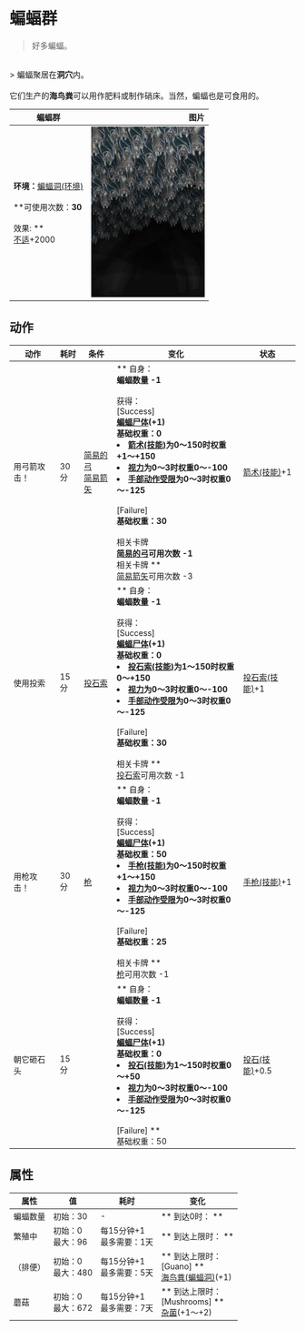 # 蝙蝠群  
> 好多蝙蝠。  
<br>  
> 蝙蝠聚居在<b>洞穴</b>内。<br><br>它们生产的<b>海鸟粪</b>可以用作肥料或制作硝床。当然，蝙蝠也是可食用的。  
  
  蝙蝠群  |   图片   
 ----  |  ----:   
 **环境：**[蝙蝠洞(环境)](Env_CaveBats.md)<br><br>**可使用次数：**30<br><br>** 效果: **<br>[不适](Discomfort.md)+2000  |  <img decoding="async" src="Sprite/BatColony.png" href="a.md" style="max-width:300px;max-height:300px;">   
  
## 动作  
动作  |  耗时  |  条件  |  变化  |  状态  
----  |  ----  |  ----  |  ----  |  ----  
用弓箭攻击！<br>  |  30分  |  [简易的弓](BowRustic.md)<br>[简易箭矢](ArrowSimple.md)  |  ** 自身：**<br>蝙蝠数量  -1<br><br>** 获得： **<br>** [Success] **<br>  [蝙蝠尸体](Bat.md)(+1)<br>基础权重：0<li>[箭术(技能)](Skill_Archery.md)为0～150时权重+1～+150</li><li>[视力](Myopia.md)为0～3时权重0～-100</li><li>[手部动作受限](ModifierHand.md)为0～3时权重0～-125</li><br>** [Failure] **<br>基础权重：30<br><br>** 相关卡牌 **<br>[简易的弓](BowRustic.md)可用次数  -1<br>** 相关卡牌 **<br>[简易箭矢](ArrowSimple.md)可用次数  -3  |  [箭术(技能)](Skill_Archery.md)+1  
使用投索<br>  |  15分  |  [投石索](Sling.md)  |  ** 自身：**<br>蝙蝠数量  -1<br><br>** 获得： **<br>** [Success] **<br>  [蝙蝠尸体](Bat.md)(+1)<br>基础权重：0<li>[投石索(技能)](Skill_Sling.md)为1～150时权重0～+150</li><li>[视力](Myopia.md)为0～3时权重0～-100</li><li>[手部动作受限](ModifierHand.md)为0～3时权重0～-125</li><br>** [Failure] **<br>基础权重：30<br><br>** 相关卡牌 **<br>[投石索](Sling.md)可用次数  -1  |  [投石索(技能)](Skill_Sling.md)+1  
用枪攻击！<br>  |  30分  |  [枪](Gun.md)  |  ** 自身：**<br>蝙蝠数量  -1<br><br>** 获得： **<br>** [Success] **<br>  [蝙蝠尸体](Bat.md)(+1)<br>基础权重：50<li>[手枪(技能)](Skill_Handguns.md)为0～150时权重+1～+150</li><li>[视力](Myopia.md)为0～3时权重0～-100</li><li>[手部动作受限](ModifierHand.md)为0～3时权重0～-125</li><br>** [Failure] **<br>基础权重：25<br><br>** 相关卡牌 **<br>[枪](Gun.md)可用次数  -1  |  [手枪(技能)](Skill_Handguns.md)+1  
朝它砸石头<br>  |  15分  |    |  ** 自身：**<br>蝙蝠数量  -1<br><br>** 获得： **<br>** [Success] **<br>  [蝙蝠尸体](Bat.md)(+1)<br>基础权重：0<li>[投石(技能)](Skill_RockThrowing.md)为1～150时权重0～+50</li><li>[视力](Myopia.md)为0～3时权重0～-100</li><li>[手部动作受限](ModifierHand.md)为0～3时权重0～-125</li><br>** [Failure] **<br>基础权重：50  |  [投石(技能)](Skill_RockThrowing.md)+0.5  
## 属性   
属性  |  值  |  耗时  |  变化  
----  |  ----  |  ----  |  ----  
蝙蝠数量  |  初始：30  |  -  |  ** 到达0时： **<br>  
繁殖中  |  初始：0<br>最大：96  |  每15分钟+1<br>最多需要：1天  |  ** 到达上限时： **<br>  
（排便）  |  初始：0<br>最大：480  |  每15分钟+1<br>最多需要：5天  |  ** 到达上限时： **<br>** [Guano] **<br>  [海鸟粪(蝙蝠洞)](Guano.md)(+1)<br>  
蘑菇  |  初始：0<br>最大：672  |  每15分钟+1<br>最多需要：7天  |  ** 到达上限时： **<br>** [Mushrooms] **<br>  [杂菌](AssortedMushroomsPlant.md)(+1～+2)<br>  


<script>document.title="蝙蝠群 - 卡牌生存百科 Card Survival Wiki";</script>